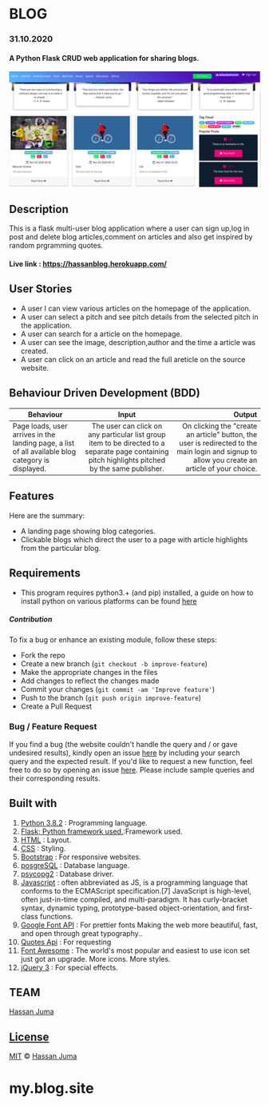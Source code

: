 
#  BLOG
### 31.10.2020
####  A Python Flask CRUD web application for sharing blogs.

![alt text](app.png)

## Description
This is a flask multi-user blog application where a user can sign up,log in post and delete blog articles,comment on articles and also get inspired by random prgramming quotes.


#### Live link : https://hassanblog.herokuapp.com/






## User Stories

- A user I can view various articles on the homepage of the application.
- A user can select a pitch and see pitch details from the selected pitch in the application.
- A user can search for a article on the homepage.
- A user can see the image, description,author and the time a article was created.
- A user can click on an article and read the full areticle on the source website.

## Behaviour Driven Development (BDD)

| Behaviour                                                                                        |                                                                      Input                                                                       |                                                                                                 Output |
| ------------------------------------------------------------------------------------------------ | :----------------------------------------------------------------------------------------------------------------------------------------------: | -----------------------------------------------------------------------------------------------------: |
| Page loads, user arrives in the landing page, a list of all available blog category is displayed. | The user can click on any particular list group item to be directed to a separate page containing pitch highlights pitched by the same publisher. | On clicking the "create an article" button, the user is redirected to the main login and signup to allow you create an article of your choice. |  |

## Features

Here are the summary:

- A landing page showing blog categories.
- Clickable blogs which direct the user to a page with article highlights from the particular blog.


## Requirements

- This program requires python3.+ (and pip) installed, a guide on how to install python on various platforms can be found [here](https://www.python.org/)

##### Contribution

To fix a bug or enhance an existing module, follow these steps:

- Fork the repo
- Create a new branch (`git checkout -b improve-feature`)
- Make the appropriate changes in the files
- Add changes to reflect the changes made
- Commit your changes (`git commit -am 'Improve feature'`)
- Push to the branch (`git push origin improve-feature`)
- Create a Pull Request

### Bug / Feature Request

If you find a bug (the website couldn't handle the query and / or gave undesired results), kindly open an issue [here](https://github.com/HASSAN1A/Blog/issues/new) by including your search query and the expected result.
If you'd like to request a new function, feel free to do so by opening an issue [here](https://github.com/HASSAN1A/Blog). Please include sample queries and their corresponding results.

## Built with

1. [Python 3.8.2](https://www.python.org/doc/) : Programming language.
2. [Flask; Python framework used.](https://flask.palletsprojects.com/en/1.1.x/):Framework used.
3. [HTML](https://www.w3schools.com/html/) : Layout.
4. [CSS](https://www.w3schools.com/css/) : Styling.
5. [Bootstrap](https://mdbootstrap.com/) : For responsive websites.
6. [posgreSQL](https://www.postgresql.org/) : Database language.
7. [psycopg2](https://pypi.org/project/psycopg2/) : Database driver.
8. [Javascript](https://www.w3schools.com/js/DEFAULT.asp) : often abbreviated as JS, is a programming language that conforms to the ECMAScript specification.[7] JavaScript is high-level, often just-in-time compiled, and multi-paradigm. It has curly-bracket syntax, dynamic typing, prototype-based object-orientation, and first-class functions.
9. [Google Font API](https://dillinger.io/fonts.google.com) : For prettier fonts Making the web more beautiful, fast, and open through great typography..
10. [Quotes Api](http://quotes.stormconsultancy.co.uk/random.json) : For requesting
11. [Font Awesome](fontawesome.com) : The world's most popular and easiest to use icon set just got an upgrade. More icons. More styles.
12. [jQuery 3](https://jquery.com/) : For special effects.


## TEAM

[Hassan Juma ](https://github.com/HASSAN1A)

## [License](https://github.com/HASSAN1A/Blog/blob/master/LICENSE.md)

[MIT](https://github.com/HASSAN1A/Blog/blob/master/LICENSE.md) © [Hassan Juma](https://github.com/HASSAN1A)
# my.blog.site
